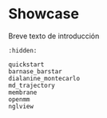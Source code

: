 # Showcase

Breve texto de introducción



```{toctree}
:hidden:

quickstart
barnase_barstar
dialanine_montecarlo
md_trajectory
membrane
openmm
nglview
```
